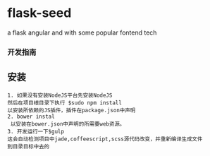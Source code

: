 flask-seed
==========

a flask angular and with some popular fontend tech

### 开发指南
## 安装
    1. 如果没有安装NodeJS平台先安装NodeJS
    然后在项目根目录下执行 $sudo npm install
    以安装所依赖的JS插件，插件在package.json中声明
    2. bower instal
     以安装在bower.json中声明的所需要web资源。
    3. 开发运行一下$gulp
    这会自动检测项目中jade,coffeescript,scss源代码改变，并重新编译生成文件
    到目录目标中去的


